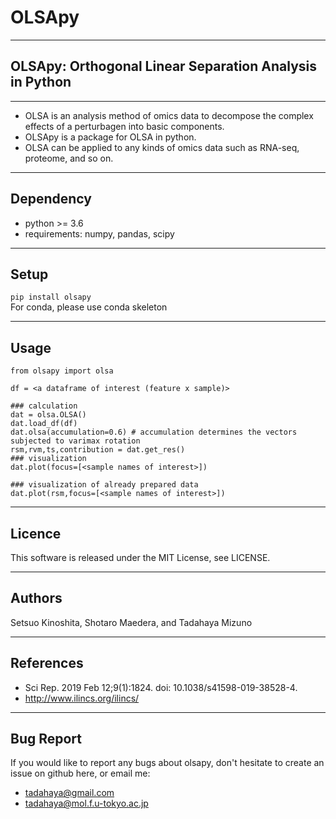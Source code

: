 # OLSApy

***

## OLSApy: Orthogonal Linear Separation Analysis in Python

***
* OLSA is an analysis method of omics data to decompose the complex effects of a perturbagen into basic components.  
* OLSApy is a package for OLSA in python.  
* OLSA can be applied to any kinds of omics data such as RNA-seq, proteome, and so on.  

***

## Dependency
* python >= 3.6
* requirements: numpy, pandas, scipy

***

## Setup
```pip install olsapy```  
For conda, please use conda skeleton  

***

## Usage

    
    from olsapy import olsa
    
    df = <a dataframe of interest (feature x sample)>
    
    ### calculation
    dat = olsa.OLSA()
    dat.load_df(df)
    dat.olsa(accumulation=0.6) # accumulation determines the vectors subjected to varimax rotation
    rsm,rvm,ts,contribution = dat.get_res()
    ### visualization
    dat.plot(focus=[<sample names of interest>])
    
    ### visualization of already prepared data
    dat.plot(rsm,focus=[<sample names of interest>])
    

***

## Licence
This software is released under the MIT License, see LICENSE.  

***

## Authors
Setsuo Kinoshita, Shotaro Maedera, and Tadahaya Mizuno  

***

## References
* Sci Rep. 2019 Feb 12;9(1):1824. doi: 10.1038/s41598-019-38528-4.  
* http://www.ilincs.org/ilincs/  

***

## Bug Report
If you would like to report any bugs about olsapy, don't hesitate to create an issue on github here, or email me:  
* tadahaya@gmail.com  
* tadahaya@mol.f.u-tokyo.ac.jp  